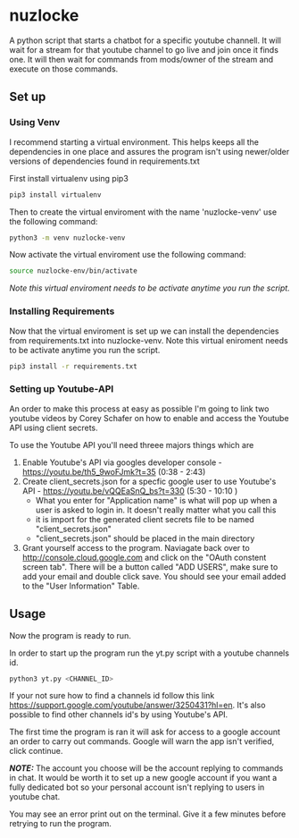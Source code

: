 # nuzlocke

A python script that starts a chatbot for a specific youtube channell. It will wait for a stream for that youtube channel to go live and join once it finds one. It will then wait for commands from mods/owner of the stream and execute on those commands.

## Set up 

### Using Venv

I recommend starting a virtual environment. This helps keeps all the dependencies in one place and assures the program isn't using newer/older versions of dependencies found in requirements.txt

First install virtualenv using pip3
```bash
pip3 install virtualenv
```

Then to create the virtual enviroment with the name 'nuzlocke-venv' use the following command:
```bash
python3 -m venv nuzlocke-venv
```

Now activate the virtual enviroment use the following command:
```bash
source nuzlocke-env/bin/activate
```
_Note this virtual enviroment needs to be activate anytime you run the script._

### Installing Requirements

Now that the virtual enviroment is set up we can install the dependencies from requirements.txt into nuzlocke-venv. Note this virtual eniroment needs to be activate anytime you run the script.
```bash
pip3 install -r requirements.txt
```

### Setting up Youtube-API
An order to make this process at easy as possible I'm going to link two youtube videos by Corey Schafer on how to enable and access the Youtube API using client secrets.

To use the Youtube API you'll need threee majors things which are
1. Enable Youtube's API via googles developer console - https://youtu.be/th5_9woFJmk?t=35 (0:38 - 2:43)
2. Create client_secrets.json for a specfic google user to use Youtube's API - https://youtu.be/vQQEaSnQ_bs?t=330 (5:30 - 10:10 )
    - What you enter for "Application name" is what will pop up when a user is asked to login in. It doesn't really matter what you call this
    - it is import for the generated client secrets file to be named "client_secrets.json"
    - "client_secrets.json" should be placed in the main directory
 3. Grant yourself access to the program. Naviagate back over to http://console.cloud.google.com and click on the "OAuth constent screen tab". There will be a button called "ADD USERS", make sure to add your email and double click save. You should see your email added to the "User Information" Table.

## Usage

Now the program is ready to run.

In order to start up the program run the yt.py script with a youtube channels id.
```bash
python3 yt.py <CHANNEL_ID>
```
 If your not sure how to find a channels id follow this link https://support.google.com/youtube/answer/3250431?hl=en. It's also possible to find other channels id's by using Youtube's API.
 
The first time the program is ran it will ask for access to a google account an order to carry out commands. Google will warn the app isn't verified, click continue.

_**NOTE:**_ The account you choose will be the account replying to commands in chat. It would be worth it to set up a new google account if you want a fully dedicated bot so your personal account isn't replying to users in youtube chat.

You may see an error print out on the terminal. Give it a few minutes before retrying to run the program.
 
 


